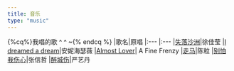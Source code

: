 ```yaml
---
title: 音乐
type: "music"
---
```

{%cq%}我唱的歌 ^ ^ ~{% endcq %}
|歌名|原唱
|:--- |:---
|[失落沙洲](http://kg.qq.com/share.html?s=qOBlU5qtZjMQsq2e)|徐佳莹
|[I dreamed a dream](http://kg.qq.com/node/play?s=WPg7-vWj0O_cpWXh&g_f=personal)|安妮海瑟薇
|[Almost Lover](http://kg.qq.com/share.html?s=6BOQuf6JiyFGb6lQ)| A Fine Frenzy
|[走马](https://kg.qq.com/node/play?s=k47gd8kwrto-bkXJ&g_f=personal)|陈粒
|[别怕我伤心](https://kg.qq.com/node/play?s=Cyx5KlCbaspsVCYK&g_f=personal)|张信哲
|[醉城伤](http://kg.qq.com/share.html?s=KVicCSK_QtmKVKU6)|严艺丹
